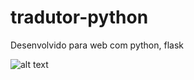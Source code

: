 # tradutor-python
Desenvolvido para web com python, flask 

![alt text](https://i.ibb.co/mq2kTDp/Captura-de-tela-2021-08-18-161518.png)
